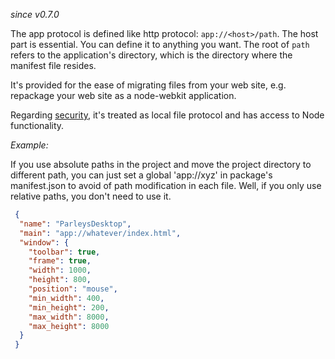 _since v0.7.0_

The app protocol is defined like http protocol: `app://<host>/path`. The host part is essential. You can define it to anything you want. The root of `path` refers to the application's directory, which is the directory where the manifest file resides.

It's provided for the ease of migrating files from your web site, e.g. repackage your web site as a node-webkit application.

Regarding [security](Security), it's treated as local file protocol and has access to Node functionality. 

_Example:_

If you use absolute paths in the project and move the project directory to different path, you can just set a global 'app://xyz' in package's manifest.json to avoid of path modification in each file. Well, if you only use relative paths, you don't need to use it.

```json
 {
  "name": "ParleysDesktop",
  "main": "app://whatever/index.html",
  "window": {
    "toolbar": true,
    "frame": true,
    "width": 1000,
    "height": 800,
    "position": "mouse",
    "min_width": 400,
    "min_height": 200,
    "max_width": 8000,
    "max_height": 8000
  }
 }
```
